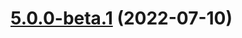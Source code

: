 # [5.0.0-beta.1](https://github.com/mengxinssfd/ts-utils/compare/v5.0.0-beta.0...v5.0.0-beta.1) (2022-07-10)




